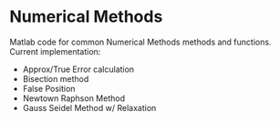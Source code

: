 # Numerical Methods

Matlab code for common Numerical Methods methods and functions. Current implementation:

- Approx/True Error calculation
- Bisection method
- False Position
- Newtown Raphson Method
- Gauss Seidel Method w/ Relaxation